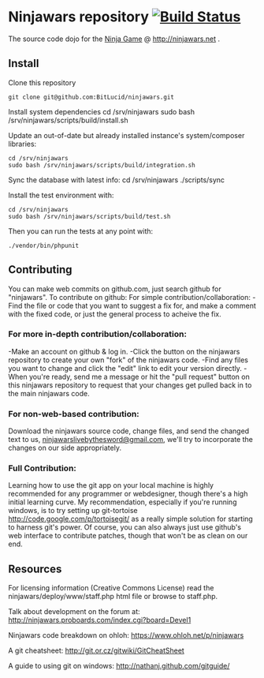 # Ninjawars repository [![Build Status](https://travis-ci.org/BitLucid/ninjawars.png?branch=news)](https://travis-ci.org/BitLucid/ninjawars)
The source code dojo for the [Ninja Game](http://www.ninjawars.net) @ http://ninjawars.net .

## Install

Clone this repository

	git clone git@github.com:BitLucid/ninjawars.git

Install system dependencies
	cd /srv/ninjawars
	sudo bash /srv/ninjawars/scripts/build/install.sh
	
Update an out-of-date but already installed instance's system/composer libraries:

	cd /srv/ninjawars
	sudo bash /srv/ninjawars/scripts/build/integration.sh

Sync the database with latest info:
	cd /srv/ninjawars
	./scripts/sync

Install the test environment with:

	cd /srv/ninjawars
	sudo bash /srv/ninjawars/scripts/build/test.sh

Then you can run the tests at any point with:

    ./vendor/bin/phpunit

## Contributing
You can make web commits on github.com, just search github for "ninjawars".  To contribute on github:
For simple contribution/collaboration:
-Find the file or code that you want to suggest a fix for, and make a comment with the fixed code, or just the general process to acheive the fix.

### For more in-depth contribution/collaboration:
-Make an account on github & log in.
-Click the button on the ninjawars repository to create your own "fork" of the ninjawars code.
-Find any files you want to change and click the "edit" link to edit your version directly.
-When you're ready, send me a message or hit the "pull request" button on this ninjawars repository to request that your changes get pulled back in to the main ninjawars code.

### For non-web-based contribution:
Download the ninjawars source code, change files, and send the changed text to us, ninjawarslivebythesword@gmail.com, we'll try to incorporate the changes on our side appropriately.

### Full Contribution:
Learning how to use the git app on your local machine is highly recommended for any programmer or webdesigner, though there's a high initial learning curve.  My recommendation, especially if you're running windows, is to try setting up git-tortoise http://code.google.com/p/tortoisegit/ as a really simple solution for starting to harness git's power.  Of course, you can also always just use github's web interface to contribute patches, though that won't be as clean on our end.

## Resources

For licensing information (Creative Commons License) read the ninjawars/deploy/www/staff.php html file or browse to staff.php.

Talk about development on the forum at: 
http://ninjawars.proboards.com/index.cgi?board=Devel1

Ninjawars code breakdown on ohloh:
https://www.ohloh.net/p/ninjawars

A git cheatsheet:
http://git.or.cz/gitwiki/GitCheatSheet

A guide to using git on windows:
http://nathanj.github.com/gitguide/
